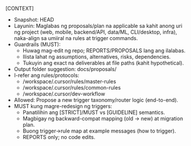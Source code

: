 [CONTEXT]
- Snapshot: HEAD
- Layunin: Maglabas ng proposals/plan na applicable sa kahit anong uri ng project (web, mobile, backend/API, data/ML, CLI/desktop, infra), naka-align sa umiiral na rules at trigger commands.
- Guardrails (MUST):
  - Huwag mag-edit ng repo; REPORTS/PROPOSALS lang ang ilalabas.
  - Ilista lahat ng assumptions, alternatives, risks, dependencies.
  - Tukuyin ang exact na deliverables at file paths (kahit hypothetical).
- Output folder suggestion: docs/proposals/
- I-refer ang rules/protocols:
  - /workspace/.cursor/rules/master-rules
  - /workspace/.cursor/rules/common-rules
  - /workspace/.cursor/dev-workflow
- Allowed: Propose a new trigger taxonomy/router logic (end-to-end).
- MUST kung magre-redesign ng triggers:
  - Panatilihin ang [STRICT]/MUST vs [GUIDELINE] semantics.
  - Magbigay ng backward-compat mapping (old → new) at migration plan.
  - Buong trigger→rule map at example messages (how to trigger).
  - REPORTS only; no code edits.
